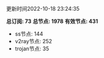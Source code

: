 更新时间2022-10-18 23:24:35

**总订阅: 73**
**总节点: 1978**
**有效节点: 431**
- ss节点: 144
- v2ray节点: 252
- trojan节点: 35
